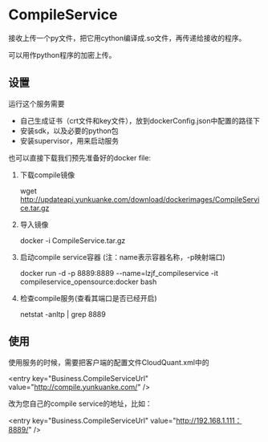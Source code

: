 # CompileService
接收上传一个py文件，把它用cython编译成.so文件，再传递给接收的程序。

可以用作python程序的加密上传。

## 设置
运行这个服务需要
* 自己生成证书（crt文件和key文件），放到dockerConfig.json中配置的路径下
* 安装sdk，以及必要的python包
* 安装supervisor，用来启动服务

也可以直接下载我们预先准备好的docker file:

1. 下载compile镜像

   wget http://updateapi.yunkuanke.com/download/dockerimages/CompileService.tar.gz

2. 导入镜像

   docker -i CompileService.tar.gz

3. 启动compile service容器 (注：name表示容器名称，-p映射端口)

   docker run -d -p 8889:8889 --name=lzjf_compileservice -it compileservice_opensource:docker bash

4. 检查compile服务(查看其端口是否已经开启)

   netstat -anltp | grep 8889
   
## 使用

使用服务的时候，需要把客户端的配置文件CloudQuant.xml中的

\<entry key="Business.CompileServiceUrl" value="http://compile.yunkuanke.com/" /\>

改为您自己的compile service的地址，比如：

\<entry key="Business.CompileServiceUrl" value="http://192.168.1.111：8889/" /\>
